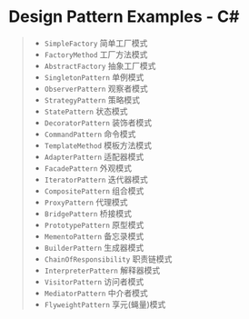 ﻿# Design Pattern Examples - C#

>* `SimpleFactory` 简单工厂模式
>* `FactoryMethod` 工厂方法模式
>* `AbstractFactory` 抽象工厂模式
>* `SingletonPattern` 单例模式
>* `ObserverPattern` 观察者模式
>* `StrategyPattern` 策略模式
>* `StatePattern` 状态模式
>* `DecoratorPattern` 装饰者模式
>* `CommandPattern` 命令模式
>* `TemplateMethod` 模板方法模式
>* `AdapterPattern` 适配器模式
>* `FacadePattern` 外观模式
>* `IteratorPattern` 迭代器模式
>* `CompositePattern` 组合模式
>* `ProxyPattern` 代理模式
>* `BridgePattern` 桥接模式
>* `PrototypePattern` 原型模式
>* `MementoPattern` 备忘录模式
>* `BuilderPattern` 生成器模式
>* `ChainOfResponsibility` 职责链模式
>* `InterpreterPattern` 解释器模式
>* `VisitorPattern` 访问者模式
>* `MediatorPattern` 中介者模式
>* `FlyweightPattern` 享元(蝇量)模式
